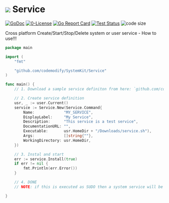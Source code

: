 # ![](https://fonts.gstatic.com/s/i/materialicons/label_important/v4/24px.svg) Service
[![GoDoc](https://godoc.org/github.com/codemodify/SystemKit?status.svg)](https://godoc.org/github.com/codemodify/SystemKit)
[![0-License](https://img.shields.io/badge/license-0--license-brightgreen)](https://github.com/codemodify/TheFreeLicense)
[![Go Report Card](https://goreportcard.com/badge/github.com/codemodify/SystemKit)](https://goreportcard.com/report/github.com/codemodify/SystemKit)
[![Test Status](https://github.com/danawoodman/systemservice/workflows/Test/badge.svg)](https://github.com/danawoodman/systemservice/actions)
![code size](https://img.shields.io/github/languages/code-size/codemodify/SystemKit?style=flat-square)

Cross platform Create/Start/Stop/Delete system or user service
	- How to use!!!
```go
package main

import (
	"fmt"

	"github.com/codemodify/SystemKit/Service"
)

func main() {
	// 1. Download a sample service definiton from here: `github.com/codemodify/SystemKit/Service/samples/MacOS/service.sh` to your `~/Downloads` folder

	// 2. Create service definition
	usr, _ := user.Current()
	service := Service.New(Service.Command{
		Name:             "MY_SERVICE",
		DisplayLabel:     "My Service",
		Description:      "This service is a test service",
		DocumentationURL: "",
		Executable:       usr.HomeDir + "/Downloads/service.sh"),
		Args:             []string{""},
		WorkingDirectory: usr.HomeDir,
	})

	// 3. Instal and start
	err := service.Install(true)
	if err != nil {
		fmt.Println(err.Error())
	}

	// 4. DONE
	// NOTE: if this is executed as SUDO then a system service will be created instead of user service

}

```
